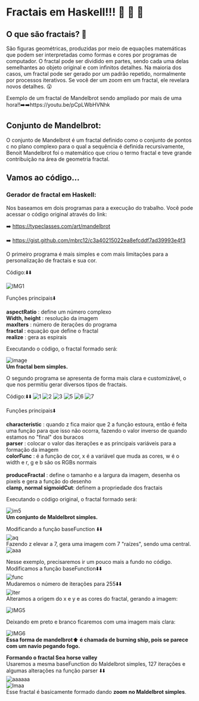 # Fractais em Haskell!!! :star_struck: :star_struck: :star_struck:

## O que são fractais? :thinking:	

São figuras geométricas, produzidas por meio de equações matemáticas que podem ser interpretadas como formas e cores por programas de computador. O fractal pode ser dividido em partes, sendo cada uma delas semelhantes ao objeto original e com infinitos detalhes. Na maioria dos casos, um fractal pode ser gerado por um padrão repetido, normalmente por processos iterativos. Se você der um zoom em um fractal, ele revelara novos detalhes. :open_mouth:	

Exemplo de um fractal de Mandelbrot sendo ampliado por mais de uma hora!!➡️➡️https://youtu.be/pCpLWbHVNhk

## Conjunto de Mandelbrot:

O conjunto de Mandelbrot é um fractal definido como o conjunto de pontos c no plano complexo para o qual a sequência é definida recursivamente, Benoit Mandelbrot foi o matemático que criou o termo fractal e teve grande contribuição na área de geometria fractal. 

## Vamos ao código...

### Gerador de fractal em Haskell:

Nos baseamos em dois programas para a execução do trabalho. Você pode acessar o código original através do link:

➡️ https://typeclasses.com/art/mandelbrot

➡️ https://gist.github.com/mbrc12/c3a40215022ea8efcddf7ad39993e4f3

O primeiro programa é mais simples e com mais limitações para a personalização de fractais e sua cor.

Código:⬇️⬇️

![IMG1](https://user-images.githubusercontent.com/93085789/176334678-e6b32822-ff16-4814-9908-bad6de55a32b.jpeg)

Funções principais⬇️

**aspectRatio** : define um número complexo <br/>
**Width, height** : resolução da imagem <br/>
**maxIters** : número de iterações do programa <br/>
**fractal** : equação que define o fractal <br/>
**realize** : gera as espirais <br/>

Executando o código, o fractal formado será:

![image](https://user-images.githubusercontent.com/93085789/176335333-9daaa435-fca6-41f0-ad16-1a2db3228768.png) <br/>
**Um fractal bem simples.**

O segundo programa se apresenta de forma mais clara e customizável, o que nos permitiu gerar diversos tipos de fractais. 

Código:⬇️⬇️
![1](https://user-images.githubusercontent.com/93085789/176339894-6dc9244e-5b83-44ac-8052-b7a540a33806.jpeg)
![2](https://user-images.githubusercontent.com/93085789/176339916-4cf2f800-f1bf-4592-af92-78a1b9bd631e.jpeg)
![3](https://user-images.githubusercontent.com/93085789/176339929-f892ad48-ac87-4850-8197-60259a425b65.jpeg)
![5](https://user-images.githubusercontent.com/93085789/176339958-400d812c-8b1d-4613-9bbc-70d9a711da4d.jpeg)
![6](https://user-images.githubusercontent.com/93085789/176339971-5b49154d-0ce0-48f6-b2d7-b852ef2c4d17.jpeg)
![7](https://user-images.githubusercontent.com/93085789/176339992-cc1f5c0f-18a5-4de1-bd03-22879237ad9f.jpeg)

Funções principais⬇️

**characteristic** : quando z fica maior que 2 a função estoura, então é feita uma função para que isso não ocorra, fazendo o valor inverso de quando estamos no "final" dos buracos <br/>
**parser** : colocar o valor das iterações e as principais variáveis para a formação da imagem <br/>
**colorFunc** : é a função de cor, x é a variável que muda as cores, w é o width e r, g e b são os RGBs normais <br/>  
**produceFractal** : define o tamanho e a largura da imagem, desenha os pixels e gera a função do desenho <br/>
**clamp, normal sigmoidCut**: definem a propriedade dos fractais <br/>

Executando o código original, o fractal formado será:

![im5](https://user-images.githubusercontent.com/93085789/176442811-2f6fd5cc-1fee-499c-a57c-487425353a99.png) <br/>
**Um conjunto de Maldelbrot simples.**

Modificando a função baseFunction ⬇️⬇️ <br/>
![aq](https://user-images.githubusercontent.com/93085789/176443832-ee6bcc19-d3ce-4b5d-82e0-e0ed8235584d.jpeg) <br/>
Fazendo z elevar a 7, gera uma imagem com 7 "raízes", sendo uma central. <br/>
![aaa](https://user-images.githubusercontent.com/93085789/176444450-fc68ac11-f28a-4235-b5b0-46df8594b897.jpeg) <br/>

Nesse exemplo, precisaremos ir um pouco mais a fundo no código.
Modificamos a função baseFunction⬇️⬇️ <br/>
![func](https://user-images.githubusercontent.com/93085789/176439831-1bbbfe17-24f5-47ce-b727-82bdb35e1e11.jpeg) <br/>
Mudaremos o número de iterações para 255⬇️⬇️ <br/>
![iter](https://user-images.githubusercontent.com/93085789/176440244-7f659bc5-7428-4242-ae4c-419cf45d5826.jpeg) <br/>
Alteramos a origem do x e y e as cores do fractal, gerando a imagem: <br/>

![IMG5](https://user-images.githubusercontent.com/93085789/176439210-c2802a22-68f1-47a4-a24d-a0a42e6ad355.jpeg) <br/>

Deixando em preto e branco ficaremos com uma imagem mais clara: <br/>

![IMG6](https://user-images.githubusercontent.com/93085789/176439273-1ba64521-8a39-4b35-b49a-c5f8af83fb09.jpeg) <br/>
**Essa forma de mandelbrot⬆️ é chamada de burning ship, pois se parece com um navio pegando fogo.**

**Formando o fractal Sea horse valley** <br/>
Usaremos a mesma baseFunction do Maldelbrot simples, 127 iterações e algumas alterações na função parser ⬇️⬇️ <br/>
![aaaaaa](https://user-images.githubusercontent.com/93085789/176447510-2e88f8ce-63a8-42c7-8d33-d26771cab9cb.jpeg) <br/>
![Imaa](https://user-images.githubusercontent.com/93085789/176445018-84803727-888d-4b2e-85d5-c51df7edbb74.jpeg) <br/>
Esse fractal é basicamente formado dando **zoom no Maldelbrot simples**.
